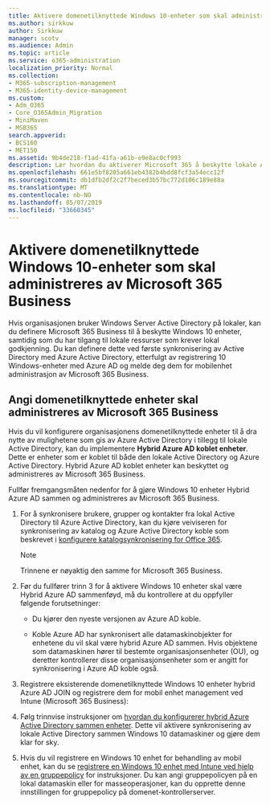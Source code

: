 ```yaml
---
title: Aktivere domenetilknyttede Windows 10-enheter som skal administreres av Microsoft 365 Business
ms.author: sirkkuw
author: Sirkkuw
manager: scotv
ms.audience: Admin
ms.topic: article
ms.service: o365-administration
localization_priority: Normal
ms.collection:
- M365-subscription-management
- M365-identity-device-management
ms.custom:
- Adm_O365
- Core_O365Admin_Migration
- MiniMaven
- MSB365
search.appverid:
- BCS160
- MET150
ms.assetid: 9b4de218-f1ad-41fa-a61b-e9e8ac0cf993
description: Lær hvordan du aktiverer Microsoft 365 å beskytte lokale AD sammen Windows 10 enheter.
ms.openlocfilehash: 661e5bf8205a661eb4382b4bdd8fcf3a54ecc12f
ms.sourcegitcommit: db1dfb2df2c2f7beced3b57bc772d106c189e88a
ms.translationtype: MT
ms.contentlocale: nb-NO
ms.lasthandoff: 05/07/2019
ms.locfileid: "33660345"
---
```

# <a name="enable-domain-joined-windows-10-devices-to-be-managed-by-microsoft-365-business"></a>Aktivere domenetilknyttede Windows 10-enheter som skal administreres av Microsoft 365 Business

Hvis organisasjonen bruker Windows Server Active Directory på lokaler, kan du definere Microsoft 365 Business til å beskytte Windows 10 enheter, samtidig som du har tilgang til lokale ressurser som krever lokal godkjenning. Du kan definere dette ved første synkronisering av Active Directory med Azure Active Directory, etterfulgt av registrering 10 Windows-enheter med Azure AD og melde deg dem for mobilenhet administrasjon av Microsoft 365 Business.
  
## <a name="set-up-domain-joined-devices-to-be-managed-by-microsoft-365-business"></a>Angi domenetilknyttede enheter skal administreres av Microsoft 365 Business

Hvis du vil konfigurere organisasjonens domenetilknyttede enheter til å dra nytte av mulighetene som gis av Azure Active Directory i tillegg til lokale Active Directory, kan du implementere **Hybrid Azure AD koblet enheter**. Dette er enheter som er koblet til både den lokale Active Directory og Azure Active Directory. Hybrid Azure AD koblet enheter kan beskyttet og administreres av Microsoft 365 Business. 
  
Fullfør fremgangsmåten nedenfor for å gjøre Windows 10 enheter Hybrid Azure AD sammen og administreres av Microsoft 365 Business.
  
1. For å synkronisere brukere, grupper og kontakter fra lokal Active Directory til Azure Active Directory, kan du kjøre veiviseren for synkronisering av katalog og Azure Active Directory koble som beskrevet i [konfigurere katalogsynkronisering for Office 365](https://support.office.com/article/1b3b5318-6977-42ed-b5c7-96fa74b08846).
    
    > [!NOTE]
    > Trinnene er nøyaktig den samme for Microsoft 365 Business. 
  
2. Før du fullfører trinn 3 for å aktivere Windows 10 enheter skal være Hybrid Azure AD sammenføyd, må du kontrollere at du oppfyller følgende forutsetninger:

   - Du kjører den nyeste versjonen av Azure AD koble.

   - Koble Azure AD har synkronisert alle datamaskinobjekter for enhetene du vil skal være hybrid Azure AD sammen. Hvis objektene som datamaskinen hører til bestemte organisasjonsenheter (OU), og deretter kontrollerer disse organisasjonsenheter som er angitt for synkronisering i Azure AD koble også.
    
3. Registrere eksisterende domenetilknyttede Windows 10 enheter hybrid Azure AD JOIN og registrere dem for mobil enhet management ved Intune (Microsoft 365 Business):
    
4. Følg trinnvise instruksjoner om [hvordan du konfigurerer hybrid Azure Active Directory sammen enheter](https://go.microsoft.com/fwlink/p/?linkid=872870). Dette vil aktivere synkronisering av lokale Active Directory sammen Windows 10 datamaskiner og gjøre dem klar for sky.
    
5. Hvis du vil registrere en Windows 10 enhet for behandling av mobil enhet, kan du se [registrere en Windows 10 enhet med Intune ved hjelp av en gruppepolicy](https://go.microsoft.com/fwlink/p/?linkid=872871) for instruksjoner. Du kan angi gruppepolicyen på en lokal datamaskin eller for masseoperasjoner, kan du opprette denne innstillingen for gruppepolicy på domenet-kontrollerserver.